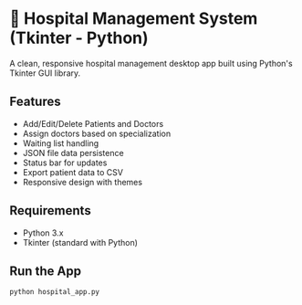 # 🏥 Hospital Management System (Tkinter - Python)

A clean, responsive hospital management desktop app built using Python's Tkinter GUI library.

## Features
- Add/Edit/Delete Patients and Doctors
- Assign doctors based on specialization
- Waiting list handling
- JSON file data persistence
- Status bar for updates
- Export patient data to CSV
- Responsive design with themes

## Requirements
- Python 3.x
- Tkinter (standard with Python)

## Run the App
```bash
python hospital_app.py
